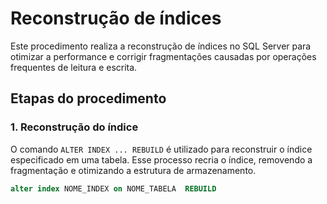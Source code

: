 # Reconstrução de índices

Este procedimento realiza a reconstrução de índices no SQL Server para otimizar a performance e corrigir fragmentações causadas por operações frequentes de leitura e escrita.

## Etapas do procedimento

### 1. Reconstrução do índice
O comando `ALTER INDEX ... REBUILD` é utilizado para reconstruir o índice especificado em uma tabela. Esse processo recria o índice, removendo a fragmentação e otimizando a estrutura de armazenamento.
```SQL
alter index NOME_INDEX on NOME_TABELA  REBUILD
```